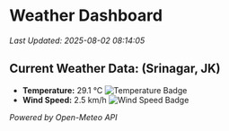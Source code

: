 
# Weather Dashboard

_Last Updated: 2025-08-02 08:14:05_

## Current Weather Data: (Srinagar, JK)
- **Temperature:** 29.1 °C ![Temperature Badge](https://img.shields.io/badge/Temperature-Medium%20Temp-green)
- **Wind Speed:** 2.5 km/h ![Wind Speed Badge](https://img.shields.io/badge/Wind%20Speed-Light%20Wind-blue)

*Powered by Open-Meteo API*
